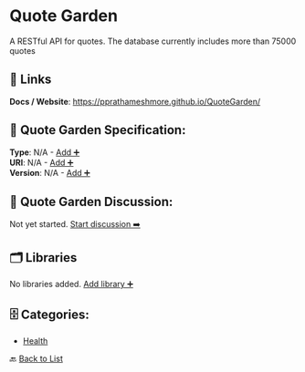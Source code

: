 # Quote Garden

A RESTful API for quotes.  The database currently includes more than 75000 quotes

##  🔗 Links
**Docs / Website**: https://pprathameshmore.github.io/QuoteGarden/

## 🧬 Quote Garden Specification:
**Type**: N/A - [Add ➕](https://github.com/apis-list/apis-list/edit/main/apis.yaml#L16239)  
**URI**: N/A - [Add ➕](https://github.com/apis-list/apis-list/edit/main/apis.yaml#L16239)  
**Version**: N/A - [Add ➕](https://github.com/apis-list/apis-list/edit/main/apis.yaml#L16239)

## 💬 Quote Garden Discussion:
Not yet started. [Start discussion ➡️](https://github.com/apis-list/apis-list/discussions/new)

## 🗂️ Libraries

No libraries added. [Add library ➕](https://github.com/apis-list/apis-list/edit/main/apis.yaml#L16239)    


## 🗄️ Categories:
- [Health](https://github.com/apis-list/apis-list#health-)

🔙  [Back to List](https://github.com/apis-list/apis-list)
